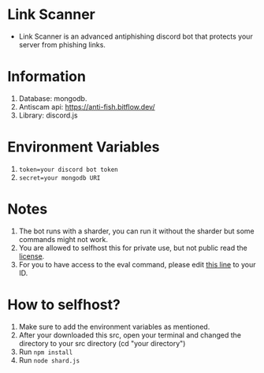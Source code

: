 # Link Scanner

- Link Scanner is an advanced antiphishing discord bot that protects your server from phishing links.

# Information

1. Database: mongodb.
2. Antiscam api: https://anti-fish.bitflow.dev/
3. Library: discord.js

# Environment Variables

1. `token=your discord bot token`
2. `secret=your mongodb URI`

# Notes

1. The bot runs with a sharder, you can run it without the sharder but some commands might not work.
2. You are allowed to selfhost this for private use, but not public read the [license](https://github.com/spicybirsge/link-scanner/blob/main/LICENSE).
3. For you to have access to the eval command, please edit [this line](https://github.com/spicybirsge/link-scanner/blob/main/commands/util/eval.js#L12) to your ID.

# How to selfhost?

1. Make sure to add the environment variables as mentioned.
2. After your downloaded this src, open your terminal and changed the directory to your src directory (cd "your directory")
3. Run `npm install`
4. Run `node shard.js`
